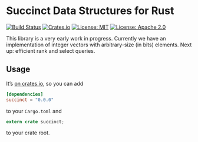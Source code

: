 # Succinct Data Structures for Rust

[![Build Status](https://travis-ci.org/tov/succinct-rs.svg?branch=master)](https://travis-ci.org/tov/succinct-rs)
[![Crates.io](https://img.shields.io/crates/v/succinct.svg?maxAge=2592000)](https://crates.io/crates/succinct)
[![License: MIT](https://img.shields.io/badge/license-MIT-blue.svg)](LICENSE-MIT)
[![License: Apache 2.0](https://img.shields.io/badge/license-Apache_2.0-blue.svg)](LICENSE-APACHE)

This library is a very early work in progress. Currently we have an
implementation of integer vectors with arbitrary-size (in bits)
elements. Next up: efficient rank and select queries.

## Usage

It’s [on crates.io](https://crates.io/crates/succinct), so you can add

```toml
[dependencies]
succinct = "0.0.0"
```

to your `Cargo.toml` and

```rust
extern crate succinct;
```

to your crate root.
